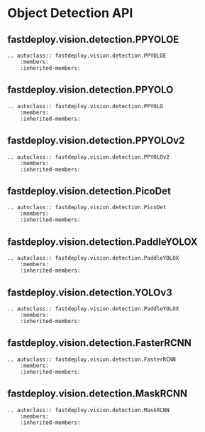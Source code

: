 # Object Detection API

## fastdeploy.vision.detection.PPYOLOE

```{eval-rst}
.. autoclass:: fastdeploy.vision.detection.PPYOLOE
    :members:
    :inherited-members:
```

## fastdeploy.vision.detection.PPYOLO

```{eval-rst}
.. autoclass:: fastdeploy.vision.detection.PPYOLO
    :members:
    :inherited-members:
```

## fastdeploy.vision.detection.PPYOLOv2

```{eval-rst}
.. autoclass:: fastdeploy.vision.detection.PPYOLOv2
    :members:
    :inherited-members:
```

## fastdeploy.vision.detection.PicoDet

```{eval-rst}
.. autoclass:: fastdeploy.vision.detection.PicoDet
    :members:
    :inherited-members:
```

## fastdeploy.vision.detection.PaddleYOLOX

```{eval-rst}
.. autoclass:: fastdeploy.vision.detection.PaddleYOLOX
    :members:
    :inherited-members:
```

## fastdeploy.vision.detection.YOLOv3

```{eval-rst}
.. autoclass:: fastdeploy.vision.detection.PaddleYOLOX
    :members:
    :inherited-members:
```

## fastdeploy.vision.detection.FasterRCNN

```{eval-rst}
.. autoclass:: fastdeploy.vision.detection.FasterRCNN
    :members:
    :inherited-members:
```

## fastdeploy.vision.detection.MaskRCNN

```{eval-rst}
.. autoclass:: fastdeploy.vision.detection.MaskRCNN
    :members:
    :inherited-members:
```
